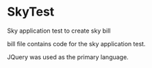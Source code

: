 # SkyTest
Sky application test to create sky bill

bill file contains code for the sky application test.

JQuery was used as the primary language.
